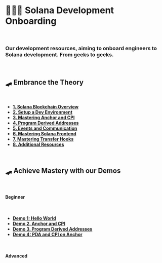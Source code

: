 # 👩🏽‍💻 Solana Development Onboarding

<br>

### Our development resources, aiming to onboard engineers to Solana development. From geeks to geeks.

<br>

## 🛹 Embrance the Theory

<br>

* **[1. Solana Blockchain Overview](chapters/01_intro.md)**
* **[2. Setup a Dev Environment](chapters/02_dev_env.md)**
* **[3. Mastering Anchor and CPI](chapters/03_anchor.md)**
* **[4. Program Derived Addresses](chapters/04_pda.md)**
* **[5. Events and Communication](chapters/05_events.md)**
* **[6. Mastering Solana Frontend](chapters/06_frontend.md)**
* **[7. Mastering Transfer Hooks](chapters/07_transfer_hooks.md)**
* **[8. Additional Resources](chapters/08_additional_resources.md)**



<br>


## 🛹 Achieve Mastery with our Demos

<br>

#### Beginner

<br>

* **[Demo 1: Hello World](demos/01_hello_world)**
* **[Demo 2. Anchor and CPI](demos/02_anchor_cpi)**
* **[Demo 3. Program Derived Addresses](demos/03_anchor_pda)**
* **[Demo 4: PDA and CPI on Anchor](demos/04_pda_and_cpi)**


<br>

#### Advanced

<br>






